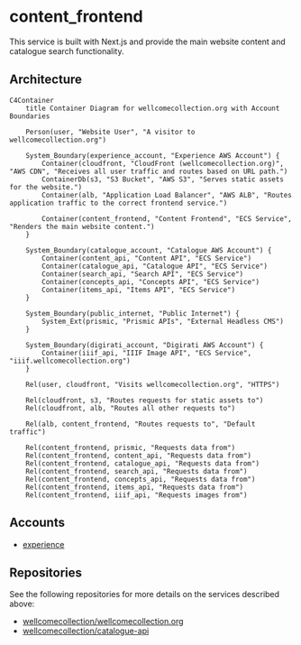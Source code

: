 # content_frontend

This service is built with Next.js and provide the main website content and catalogue search functionality.

## Architecture

```mermaid
C4Container
    title Container Diagram for wellcomecollection.org with Account Boundaries

    Person(user, "Website User", "A visitor to wellcomecollection.org")

    System_Boundary(experience_account, "Experience AWS Account") {
        Container(cloudfront, "CloudFront (wellcomecollection.org)", "AWS CDN", "Receives all user traffic and routes based on URL path.")
        ContainerDb(s3, "S3 Bucket", "AWS S3", "Serves static assets for the website.")
        Container(alb, "Application Load Balancer", "AWS ALB", "Routes application traffic to the correct frontend service.")

        Container(content_frontend, "Content Frontend", "ECS Service", "Renders the main website content.")
    }

    System_Boundary(catalogue_account, "Catalogue AWS Account") {
        Container(content_api, "Content API", "ECS Service")
        Container(catalogue_api, "Catalogue API", "ECS Service")
        Container(search_api, "Search API", "ECS Service")
        Container(concepts_api, "Concepts API", "ECS Service")
        Container(items_api, "Items API", "ECS Service")
    }

    System_Boundary(public_internet, "Public Internet") {
        System_Ext(prismic, "Prismic APIs", "External Headless CMS")
    }

    System_Boundary(digirati_account, "Digirati AWS Account") {
        Container(iiif_api, "IIIF Image API", "ECS Service", "iiif.wellcomecollection.org")
    }

    Rel(user, cloudfront, "Visits wellcomecollection.org", "HTTPS")

    Rel(cloudfront, s3, "Routes requests for static assets to")
    Rel(cloudfront, alb, "Routes all other requests to")

    Rel(alb, content_frontend, "Routes requests to", "Default traffic")

    Rel(content_frontend, prismic, "Requests data from")
    Rel(content_frontend, content_api, "Requests data from")
    Rel(content_frontend, catalogue_api, "Requests data from")
    Rel(content_frontend, search_api, "Requests data from")
    Rel(content_frontend, concepts_api, "Requests data from")
    Rel(content_frontend, items_api, "Requests data from")
    Rel(content_frontend, iiif_api, "Requests images from")
```

## Accounts

- [experience](../../aws_accounts.md#experience)

## Repositories

See the following repositories for more details on the services described above:

- [wellcomecollection/wellcomecollection.org](https://github.com/wellcomecollection/wellcomecollection.org)
- [wellcomecollection/catalogue-api](https://github.com/wellcomecollection/catalogue-api)
